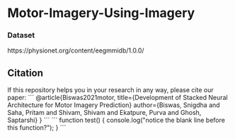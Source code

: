 <h1>Motor-Imagery-Using-Imagery</h1>
<h3>Dataset</h3>
https://physionet.org/content/eegmmidb/1.0.0/
<h2>Citation</h2>
If this repository helps you in your research in any way, please cite our paper: 
  ```  
  @article{Biswas2021motor,
  title={Development of Stacked Neural Architecture for Motor Imagery Prediction}
  author={Biswas, Snigdha and Saha, Pritam and Shivam, Shivam and Ekatpure, Purva and Ghosh, Saptarshi}
  }
  ```
```
function test() {
  console.log("notice the blank line before this function?");
}
```

